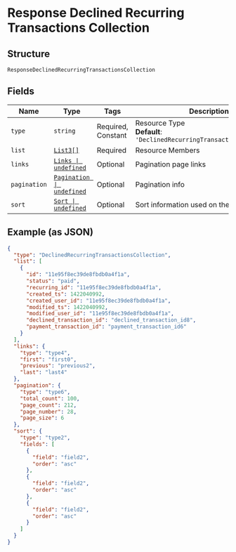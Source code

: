 
# Response Declined Recurring Transactions Collection

## Structure

`ResponseDeclinedRecurringTransactionsCollection`

## Fields

| Name | Type | Tags | Description |
|  --- | --- | --- | --- |
| `type` | `string` | Required, Constant | Resource Type<br>**Default**: `'DeclinedRecurringTransactionsCollection'` |
| `list` | [`List3[]`](../../doc/models/list-3.md) | Required | Resource Members |
| `links` | [`Links \| undefined`](../../doc/models/links.md) | Optional | Pagination page links |
| `pagination` | [`Pagination \| undefined`](../../doc/models/pagination.md) | Optional | Pagination info |
| `sort` | [`Sort \| undefined`](../../doc/models/sort.md) | Optional | Sort information used on the results |

## Example (as JSON)

```json
{
  "type": "DeclinedRecurringTransactionsCollection",
  "list": [
    {
      "id": "11e95f8ec39de8fbdb0a4f1a",
      "status": "paid",
      "recurring_id": "11e95f8ec39de8fbdb0a4f1a",
      "created_ts": 1422040992,
      "created_user_id": "11e95f8ec39de8fbdb0a4f1a",
      "modified_ts": 1422040992,
      "modified_user_id": "11e95f8ec39de8fbdb0a4f1a",
      "declined_transaction_id": "declined_transaction_id8",
      "payment_transaction_id": "payment_transaction_id6"
    }
  ],
  "links": {
    "type": "type4",
    "first": "first0",
    "previous": "previous2",
    "last": "last4"
  },
  "pagination": {
    "type": "type6",
    "total_count": 100,
    "page_count": 212,
    "page_number": 28,
    "page_size": 6
  },
  "sort": {
    "type": "type2",
    "fields": [
      {
        "field": "field2",
        "order": "asc"
      },
      {
        "field": "field2",
        "order": "asc"
      },
      {
        "field": "field2",
        "order": "asc"
      }
    ]
  }
}
```

